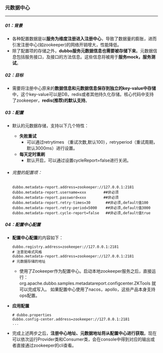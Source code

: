 ### 元数据中心

------

##### 01：背景

- 各种配置数据是以**服务为维度注册进入注册中心**，导致了数据量的膨胀，进而引发注册中心(如zookeeper)的网络开销增大，性能降低。
- 除了配置项的存储之外，**dubbo服务元数据信息也需要被存储下来**。元数据信息包括服务接口，及接口的方法信息。这些信息将被用于**服务mock，服务测试**。

##### 02：目标

- 需要将注册中心原来的**数据信息和元数据信息保存到独立的key-value中存储**中，这个key-value可以是DB，redis或者其他持久化存储。核心代码中支持了zookeeper，**redis(推荐)的默认支持**。

##### 03：配置

- 默认的元数据存储，支持以下几个特性：
  - **失败重试**
    - 可以通过retrytimes （重试次数,默认100），retryperiod（重试周期，默认3000ms）进行设置。
  - **每天定时重刷**
    - 默认开启，可以通过设置cycleReport=false进行关闭。

- ###### 完整的配置项：

  ```properties
  dubbo.metadata-report.address=zookeeper://127.0.0.1:2181
  dubbo.metadata-report.username=xxx        ##非必须
  dubbo.metadata-report.password=xxx        ##非必须
  dubbo.metadata-report.retry-times=30       ##非必须,default值100
  dubbo.metadata-report.retry-period=5000    ##非必须,default值3000
  dubbo.metadata-report.cycle-report=false   ##非必须,default值true
  ```

##### 04：配置中心配置

- **配置中心配置**的内容如下：

  ```properties
  dubbo.registry.address=zookeeper://127.0.0.1:2181
  # 注意驼峰式风格
  dubbo.metadata-report.address=zookeeper://127.0.0.1:2181
  # 元数据存储的地址
  ```

  - 使用了Zookeeper作为配置中心。启动本地zookeeper服务之后，直接运行：org.apache.dubbo.samples.metadatareport.configcenter.ZKTools 就可以完成写入。 如果配置中心使用了nacos，apollo，这些产品本身支持ops配置。

- **应用配置**

  ```properties
  # dubbo.properties
  dubbo.config-center.address=zookeeper://127.0.0.1:2181
  ... 
  ```

- 完成上述两步之后，**注册中心地址、元数据地址将从配置中心进行获取**。现在可以依次运行Provider类和Consumer类，会在console中得到对应的输出或者直接通过zookeeper的cli查看。

